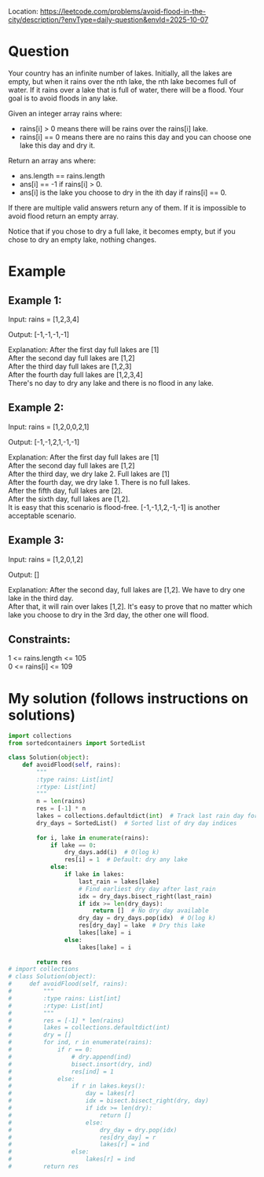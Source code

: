 Location: https://leetcode.com/problems/avoid-flood-in-the-city/description/?envType=daily-question&envId=2025-10-07
# Question
Your country has an infinite number of lakes. Initially, all the lakes are empty, but when it rains over the nth lake, the nth lake becomes full of water. If it rains over a lake that is full of water, there will be a flood. Your goal is to avoid floods in any lake.

Given an integer array rains where:

- rains[i] > 0 means there will be rains over the rains[i] lake.
- rains[i] == 0 means there are no rains this day and you can choose one lake this day and dry it.

Return an array ans where:

- ans.length == rains.length
- ans[i] == -1 if rains[i] > 0.
- ans[i] is the lake you choose to dry in the ith day if rains[i] == 0.

If there are multiple valid answers return any of them. If it is impossible to avoid flood return an empty array.

Notice that if you chose to dry a full lake, it becomes empty, but if you chose to dry an empty lake, nothing changes.

 
# Example

## Example 1:

Input: rains = [1,2,3,4]

Output: [-1,-1,-1,-1]

Explanation: After the first day full lakes are [1]\
After the second day full lakes are [1,2]\
After the third day full lakes are [1,2,3]\
After the fourth day full lakes are [1,2,3,4]\
There's no day to dry any lake and there is no flood in any lake.

## Example 2:

Input: rains = [1,2,0,0,2,1]

Output: [-1,-1,2,1,-1,-1]

Explanation: After the first day full lakes are [1]\
After the second day full lakes are [1,2]\
After the third day, we dry lake 2. Full lakes are [1]\
After the fourth day, we dry lake 1. There is no full lakes.\
After the fifth day, full lakes are [2].\
After the sixth day, full lakes are [1,2].\
It is easy that this scenario is flood-free. [-1,-1,1,2,-1,-1] is another acceptable scenario.

## Example 3:

Input: rains = [1,2,0,1,2]

Output: []

Explanation: After the second day, full lakes are  [1,2]. We have to dry one lake in the third day.\
After that, it will rain over lakes [1,2]. It's easy to prove that no matter which lake you choose to dry in the 3rd day, the other one will flood.
 

## Constraints:

1 <= rains.length <= 105\
0 <= rains[i] <= 109
 

# My solution (follows instructions on solutions)
```python
import collections
from sortedcontainers import SortedList

class Solution(object):
    def avoidFlood(self, rains):
        """
        :type rains: List[int]
        :rtype: List[int]
        """
        n = len(rains)
        res = [-1] * n
        lakes = collections.defaultdict(int)  # Track last rain day for each lake
        dry_days = SortedList()  # Sorted list of dry day indices
        
        for i, lake in enumerate(rains):
            if lake == 0:
                dry_days.add(i)  # O(log k)
                res[i] = 1  # Default: dry any lake
            else:
                if lake in lakes:
                    last_rain = lakes[lake]
                    # Find earliest dry day after last_rain
                    idx = dry_days.bisect_right(last_rain)
                    if idx >= len(dry_days):
                        return []  # No dry day available
                    dry_day = dry_days.pop(idx)  # O(log k)
                    res[dry_day] = lake  # Dry this lake
                    lakes[lake] = i
                else:
                    lakes[lake] = i
        
        return res
# import collections
# class Solution(object):
#     def avoidFlood(self, rains):
#         """
#         :type rains: List[int]
#         :rtype: List[int]
#         """
#         res = [-1] * len(rains)
#         lakes = collections.defaultdict(int)
#         dry = []
#         for ind, r in enumerate(rains):
#             if r == 0:
#                 # dry.append(ind)
#                 bisect.insort(dry, ind)
#                 res[ind] = 1
#             else:
#                 if r in lakes.keys():
#                     day = lakes[r]
#                     idx = bisect.bisect_right(dry, day)
#                     if idx >= len(dry):
#                         return []
#                     else:
#                         dry_day = dry.pop(idx)
#                         res[dry_day] = r
#                         lakes[r] = ind
#                 else:
#                     lakes[r] = ind
#         return res

        
```
